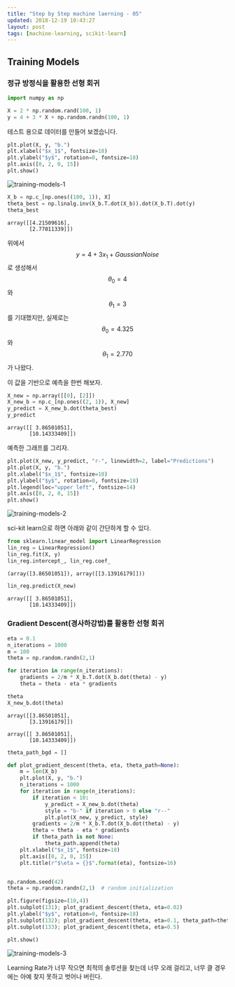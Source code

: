 ```yaml
---
title: "Step by Step machine laerning - 05"
updated: 2018-12-19 10:43:27
layout: post
tags: [machine-learning, scikit-learn]
---
```


## Training Models

### 정규 방정식을 활용한 선형 회귀

```python
import numpy as np

X = 2 * np.random.rand(100, 1)
y = 4 + 3 * X + np.random.randn(100, 1)
```

테스트 용으로 데이터를 만들어 보겠습니다.

```python
plt.plot(X, y, "b.")
plt.xlabel("$x_1$", fontsize=18)
plt.ylabel("$y$", rotation=0, fontsize=18)
plt.axis([0, 2, 0, 15])
plt.show()
```

![training-models-1](/images/2018/12/training-models-1.png)

```python
X_b = np.c_[np.ones((100, 1)), X]
theta_best = np.linalg.inv(X_b.T.dot(X_b)).dot(X_b.T).dot(y)
theta_best
```

```
array([[4.21509616],
       [2.77011339]])
```

위에서 $$y = 4+ 3x_1 + Gaussian Noise$$ 로 생성해서 $$\theta_0=4$$ 와 $$\theta_1=3$$를 기대했지만, 실제로는 $$\theta_0=4.325$$ 와 $$\theta_1=2.770$$가 나왔다. 

이 값을 기반으로 예측을 한번 해보자.

```python
X_new = np.array([[0], [2]])
X_new_b = np.c_[np.ones((2, 1)), X_new]
y_predict = X_new_b.dot(theta_best)
y_predict
```

```
array([[ 3.86501051],
       [10.14333409]])
```

예측한 그래프를 그리자.

```python
plt.plot(X_new, y_predict, "r-", linewidth=2, label="Predictions")
plt.plot(X, y, "b.")
plt.xlabel("$x_1$", fontsize=18)
plt.ylabel("$y$", rotation=0, fontsize=18)
plt.legend(loc="upper left", fontsize=14)
plt.axis([0, 2, 0, 15])
plt.show()
```

![training-models-2](/images/2018/12/training-models-2.png)

sci-kit learn으로 하면 아래와 같이 간단하게 할 수 있다.

```python
from sklearn.linear_model import LinearRegression
lin_reg = LinearRegression()
lin_reg.fit(X, y)
lin_reg.intercept_, lin_reg.coef_
```

```
(array([3.86501051]), array([[3.13916179]]))
```

```python
lin_reg.predict(X_new)
```

```
array([[ 3.86501051],
       [10.14333409]])
```

### Gradient Descent(경사하강법)를 활용한 선형 회귀

```python
eta = 0.1
n_iterations = 1000
m = 100
theta = np.random.randn(2,1)

for iteration in range(n_iterations):
    gradients = 2/m * X_b.T.dot(X_b.dot(theta) - y)
    theta = theta - eta * gradients
```

```python
theta
X_new_b.dot(theta)
```

```
array([[3.86501051],
       [3.13916179]])

array([[ 3.86501051],
       [10.14333409]])
```

```python
theta_path_bgd = []

def plot_gradient_descent(theta, eta, theta_path=None):
    m = len(X_b)
    plt.plot(X, y, "b.")
    n_iterations = 1000
    for iteration in range(n_iterations):
        if iteration < 10:
            y_predict = X_new_b.dot(theta)
            style = "b-" if iteration > 0 else "r--"
            plt.plot(X_new, y_predict, style)
        gradients = 2/m * X_b.T.dot(X_b.dot(theta) - y)
        theta = theta - eta * gradients
        if theta_path is not None:
            theta_path.append(theta)
    plt.xlabel("$x_1$", fontsize=18)
    plt.axis([0, 2, 0, 15])
    plt.title(r"$\eta = {}$".format(eta), fontsize=16)


np.random.seed(42)
theta = np.random.randn(2,1)  # random initialization

plt.figure(figsize=(10,4))
plt.subplot(131); plot_gradient_descent(theta, eta=0.02)
plt.ylabel("$y$", rotation=0, fontsize=18)
plt.subplot(132); plot_gradient_descent(theta, eta=0.1, theta_path=theta_path_bgd)
plt.subplot(133); plot_gradient_descent(theta, eta=0.5)

plt.show()
```

![training-models-3](/images/2018/12/training-models-3.png)

Learning Rate가 너무 작으면 최적의 솔루션을 찾는데 너무 오래 걸리고, 너무 클 경우에는 아예 찾지 못하고 벗어나 버린다.